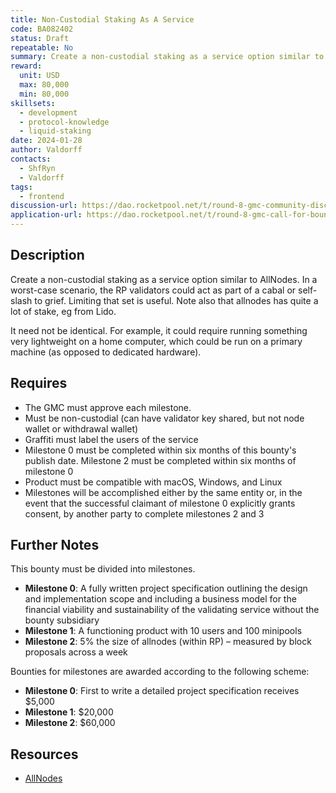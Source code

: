 ```yaml
---
title: Non-Custodial Staking As A Service
code: BA082402
status: Draft
repeatable: No
summary: Create a non-custodial staking as a service option similar to AllNodes.
reward: 
  unit: USD
  max: 80,000
  min: 80,000
skillsets:
  - development
  - protocol-knowledge
  - liquid-staking
date: 2024-01-28
author: Valdorff
contacts:
  - ShfRyn
  - Valdorff
tags: 
  - frontend
discussion-url: https://dao.rocketpool.net/t/round-8-gmc-community-discussion-of-submitted-applications/2557/19?u=shfryn
application-url: https://dao.rocketpool.net/t/round-8-gmc-call-for-bounty-applications-deadline-is-january-14/2558/6?u=shfryn
---
```


## Description
Create a non-custodial staking as a service option similar to AllNodes. In a worst-case scenario, the RP validators could act as part of a cabal or self-slash to grief. Limiting that set is useful. Note also that allnodes has quite a lot of stake, eg from Lido.

It need not be identical. For example, it could require running something very lightweight on a home computer, which could be run on a primary machine (as opposed to dedicated hardware).

## Requires
* The GMC must approve each milestone.
* Must be non-custodial (can have validator key shared, but not node wallet or withdrawal wallet)
* Graffiti must label the users of the service
* Milestone 0 must be completed within six months of this bounty's publish date. Milestone 2 must be completed within six months of milestone 0
* Product must be compatible with macOS, Windows, and Linux
* Milestones will be accomplished either by the same entity or, in the event that the successful claimant of milestone 0 explicitly grants consent, by another party to complete milestones 2 and 3

## Further Notes
This bounty must be divided into milestones.

* **Milestone 0**: A fully written project specification outlining the design and implementation scope and including a business model for the financial viability and sustainability of the validating service without the bounty subsidiary
* **Milestone 1**: A functioning product with 10 users and 100 minipools
* **Milestone 2**: 5% the size of allnodes (within RP) – measured by block proposals across a week

Bounties for milestones are awarded according to the following scheme:
* **Milestone 0**: First to write a detailed project specification receives $5,000
* **Milestone 1**: $20,000
* **Milestone 2**: $60,000

## Resources
* [AllNodes](https://www.allnodes.com/)